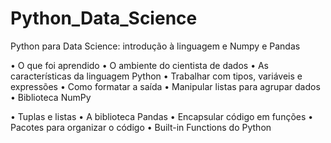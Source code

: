 # Python_Data_Science
Python para Data Science: introdução à linguagem e Numpy e Pandas

•	O que foi aprendido
•	O ambiente do cientista de dados
•	As características da linguagem Python
•	Trabalhar com tipos, variáveis e expressões
•	Como formatar a saída
•	Manipular listas para agrupar dados
•	Biblioteca NumPy

•	Tuplas e listas
•	A biblioteca Pandas
•	Encapsular código em funções
•	Pacotes para organizar o código
•	Built-in Functions do Python

